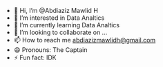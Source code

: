 - 👋 Hi, I’m @Abdiaziz Mawlid H
- 👀 I’m interested in Data Analtics 
- 🌱 I’m currently learning Data Analtics
- 💞️ I’m looking to collaborate on ...
- 📫 How to reach me abdiazizmawlidh@gmail.com
- 😄 Pronouns: The Captain
- ⚡ Fun fact: IDK

<!---
AbdiazizMH/AbdiazizMH is a ✨ special ✨ repository because its `README.md` (this file) appears on your GitHub profile.
You can click the Preview link to take a look at your changes.
--->
